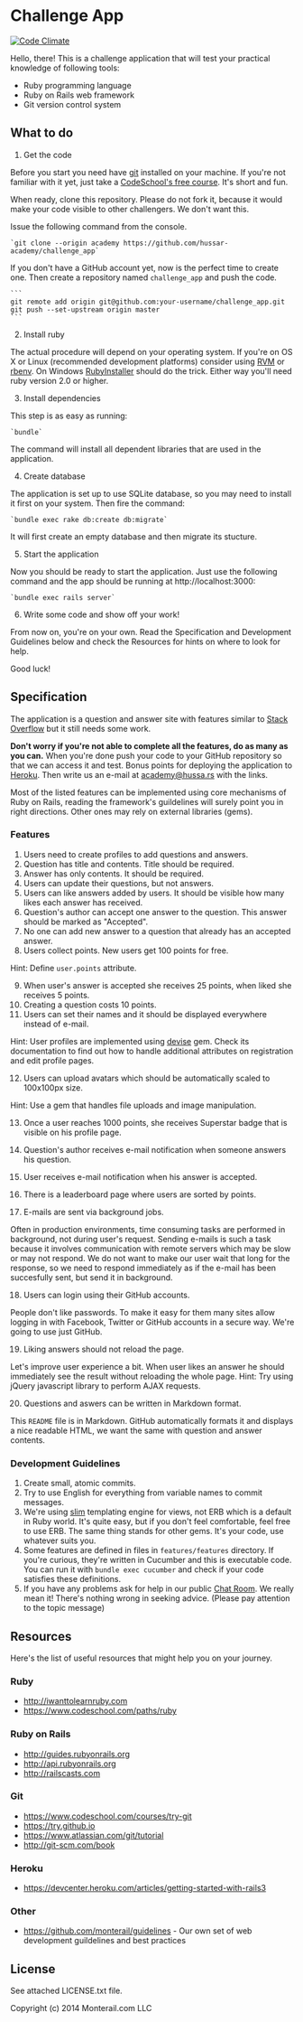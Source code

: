 # Challenge App

[![Code Climate](https://codeclimate.com/repos/53ca49ba69568036df008861/badges/92a10b8438ef2bed5e79/gpa.png)](https://codeclimate.com/repos/53ca49ba69568036df008861/feed)

Hello, there! This is a challenge application that will test your practical knowledge of following tools:

* Ruby programming language
* Ruby on Rails web framework
* Git version control system

## What to do

1. Get the code

  Before you start you need have [git](http://git-scm.com/) installed on your machine. If you're not familiar with it yet, just take a [CodeSchool's free course](https://www.codeschool.com/courses/try-git). It's short and fun.

  When ready, clone this repository. Please do not fork it, because it would make your code visible to other challengers. We don't want this.
  
  Issue the following command from the console.

    `git clone --origin academy https://github.com/hussar-academy/challenge_app`

  If you don't have a GitHub account yet, now is the perfect time to create one. Then create a repository named `challenge_app` and push the code.

    ```
    git remote add origin git@github.com:your-username/challenge_app.git
    git push --set-upstream origin master
    ```

2. Install ruby

  The actual procedure will depend on your operating system. If you're on OS X or Linux (recommended development platforms) consider using [RVM](https://rvm.io/) or [rbenv](https://github.com/sstephenson/rbenv). On Windows [RubyInstaller](http://rubyinstaller.org/) should do the trick. Either way you'll need ruby version 2.0 or higher.

3. Install dependencies

  This step is as easy as running:

    `bundle`

  The command will install all dependent libraries that are used in the application.

4. Create database

  The application is set up to use SQLite database, so you may need to install it first on your system. Then fire the command:

    `bundle exec rake db:create db:migrate`

  It will first create an empty database and then migrate its stucture.

5. Start the application

  Now you should be ready to start the application. Just use the following command and the app should be running at http://localhost:3000:

    `bundle exec rails server`

6. Write some code and show off your work!

  From now on, you're on your own. Read the Specification and Development Guidelines below and check the Resources for hints on where to look for help.

  Good luck!

## Specification

The application is a question and answer site with features similar to [Stack Overflow](http://stackoverflow.com) but it still needs some work.

**Don't worry if you're not able to complete all the features, do as many as you can.** When you're done push your code to your GitHub repository so that we can access it and test. Bonus points for deploying the application to [Heroku](http://heroku.com). Then write us an e-mail at academy@hussa.rs with the links.

Most of the listed features can be implemented using core mechanisms of Ruby on Rails, reading the framework's guildelines will surely point you in right directions. Other ones may rely on external libraries (gems).

### Features

1. Users need to create profiles to add questions and answers.
2. Question has title and contents. Title should be required.
3. Answer has only contents. It should be required.
4. Users can update their questions, but not answers.
5. Users can like answers added by users. It should be visible how many likes each answer has received.
6. Question's author can accept one answer to the question. This answer should be marked as "Accepted".
7. No one can add new answer to a question that already has an accepted answer.
8. Users collect points. New users get 100 points for free.

  Hint: Define `user.points` attribute.

9. When user's answer is accepted she receives 25 points, when liked she receives 5 points.
10. Creating a question costs 10 points.
11. Users can set their names and it should be displayed everywhere instead of e-mail.

  Hint: User profiles are implemented using [devise](https://github.com/plataformatec/devise) gem. Check its documentation to find out how to handle additional attributes on registration and edit profile pages.

12. Users can upload avatars which should be automatically scaled to 100x100px size.

  Hint: Use a gem that handles file uploads and image manipulation.

13. Once a user reaches 1000 points, she receives Superstar badge that is visible on his profile page.
14. Question's author receives e-mail notification when someone answers his question.
15. User receives e-mail notification when his answer is accepted.
16. There is a leaderboard page where users are sorted by points.

17. E-mails are sent via background jobs.

  Often in production environments, time consuming tasks are performed in background, not during user's request. Sending e-mails is such a task because it involves communication with remote servers which may be slow or may not respond. We do not want to make our user wait that long for the response, so we need to respond immediately as if the e-mail has been succesfully sent, but send it in background.
  
18. Users can login using their GitHub accounts.

  People don't like passwords. To make it easy for them many sites allow logging in with Facebook, Twitter or GitHub accounts in a secure way. We're going to use just GitHub.
  
19. Liking answers should not reload the page.

  Let's improve user experience a bit. When user likes an answer he should immediately see the result without reloading the whole page. Hint: Try using jQuery javascript library to perform AJAX requests.
  
20. Questions and aswers can be written in Markdown format.

  This `README` file is in Markdown. GitHub automatically formats it and displays a nice readable HTML, we want the same with question and answer contents.

### Development Guidelines

1. Create small, atomic commits.
2. Try to use English for everything from variable names to commit messages.
3. We're using [slim](http://slim-lang.com/) templating engine for views, not ERB which is a default in Ruby world. It's quite easy, but if you don't feel comfortable, feel free to use ERB. The same thing stands for other gems. It's your code, use whatever suits you.
4. Some features are defined in files in `features/features` directory. If you're curious, they're written in Cucumber and this is executable code. You can run it with `bundle exec cucumber` and check if your code satisfies these definitions.
5. If you have any problems ask for help in our public [Chat Room](https://www.hipchat.com/gVsjIkRpD). We really mean it! There's nothing wrong in seeking advice. (Please pay attention to the topic message)

## Resources

Here's the list of useful resources that might help you on your journey.

### Ruby

* http://iwanttolearnruby.com
* https://www.codeschool.com/paths/ruby

### Ruby on Rails

* http://guides.rubyonrails.org
* http://api.rubyonrails.org
* http://railscasts.com

### Git

* https://www.codeschool.com/courses/try-git
* https://try.github.io
* https://www.atlassian.com/git/tutorial
* http://git-scm.com/book

### Heroku

* https://devcenter.heroku.com/articles/getting-started-with-rails3

### Other

* https://github.com/monterail/guidelines - Our own set of web development guildelines and best practices

## License

See attached LICENSE.txt file.

Copyright (c) 2014 Monterail.com LLC
